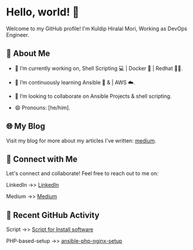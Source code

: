 # Hello, world! 👋

Welcome to my GitHub profile! I'm Kuldip Hiralal Mori, Working as DevOps Engineer.

## 🚀 About Me

- 🔭 I’m currently working on, Shell Scripting 💻 | Docker 🐳 | Redhat 🔴🎩.

- 🌱 I’m continuously learning Ansible 🤖 & | AWS ☁️.

- 👯 I’m looking to collaborate on Ansible Projects & shell scripting.

- 😄 Pronouns: [he/him].

## 🌐 My Blog

Visit my blog for more about my articles I've written: [medium](https://medium.com/@morikuldip).

## 🤝 Connect with Me

Let's connect and collaborate! Feel free to reach out to me on:

LinkedIn ->> [LinkedIn](https://in.linkedin.com/in/morikuldip37)

Medium ->> [Medium](https://medium.com/@morikuldip)

## 📢 Recent GitHub Activity

Script ->> [Script for Install software](https://github.com/kuldipmori/script)

PHP-based-setup ->> [ansible-php-nginx-setup](https://github.com/vcian/ansible-php-nginx-setup)
